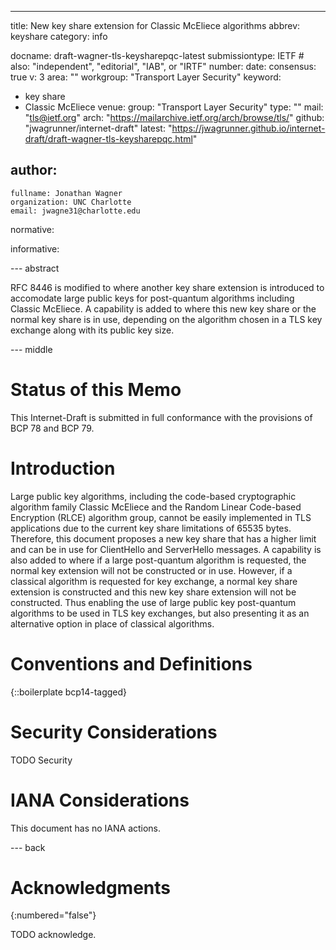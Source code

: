 ---
title: New key share extension for Classic McEliece algorithms
abbrev: keyshare
category: info

docname: draft-wagner-tls-keysharepqc-latest
submissiontype: IETF  # also: "independent", "editorial", "IAB", or "IRTF"
number:
date:
consensus: true
v: 3
area: ""
workgroup: "Transport Layer Security"
keyword:
 - key share
 - Classic McEliece
venue:
  group: "Transport Layer Security"
  type: ""
  mail: "tls@ietf.org"
  arch: "https://mailarchive.ietf.org/arch/browse/tls/"
  github: "jwagrunner/internet-draft"
  latest: "https://jwagrunner.github.io/internet-draft/draft-wagner-tls-keysharepqc.html"

author:
 -
    fullname: Jonathan Wagner
    organization: UNC Charlotte
    email: jwagne31@charlotte.edu

normative:

informative:


--- abstract

RFC 8446 is modified to where another key share extension is introduced to accomodate large public keys for post-quantum algorithms including Classic McEliece. A capability is added to where this new key share or the normal key share is in use, depending on the algorithm chosen in a TLS key exchange along with its public key size.


--- middle

# Status of this Memo

This Internet-Draft is submitted in full conformance with the provisions of BCP 78 and BCP 79.

# Introduction

Large public key algorithms, including the code-based cryptographic algorithm family Classic McEliece and the Random Linear Code-based Encryption (RLCE) algorithm group, cannot be easily implemented in TLS applications due to the current key share limitations of 65535 bytes. Therefore, this document proposes a new key share that has a higher limit and can be in use for ClientHello and ServerHello messages. A capability is also added to where if a large post-quantum algorithm is requested, the normal key extension will not be constructed or in use. However, if a classical algorithm is requested for key exchange, a normal key share extension is constructed and this new key share extension will not be constructed. Thus enabling the use of large public key post-quantum algorithms to be used in TLS key exchanges, but also presenting it as an alternative option in place of classical algorithms.


# Conventions and Definitions

{::boilerplate bcp14-tagged}


# Security Considerations

TODO Security


# IANA Considerations

This document has no IANA actions.


--- back

# Acknowledgments
{:numbered="false"}

TODO acknowledge.
